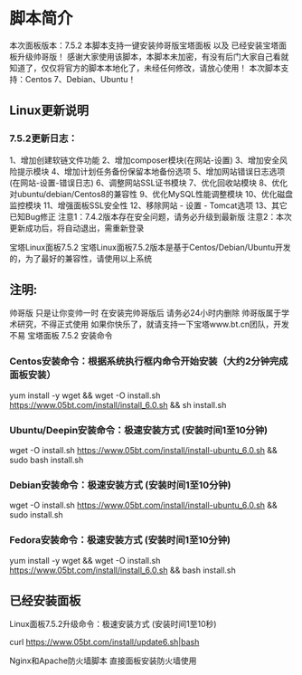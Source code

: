 # 脚本简介
本次面板版本：7.5.2
本脚本支持一键安装帅哥版宝塔面板 以及 已经安装宝塔面板升级帅哥版！
感谢大家使用该脚本，本脚本未加密，有没有后门大家自己看就知道了，仅仅将官方的脚本本地化了，未经任何修改，请放心使用！
本次脚本支持：Centos 7、Debian、Ubuntu！

## Linux更新说明
### 7.5.2更新日志：
1、增加创建软链文件功能
2、增加composer模块(在网站-设置)
3、增加安全风险提示模块
4、增加计划任务备份保留本地备份选项
5、增加网站错误日志选项(在网站-设置-错误日志)
6、调整网站SSL证书模块
7、优化回收站模块
8、优化对ubuntu/debian/Centos8的兼容性
9、优化MySQL性能调整模块
10、优化磁盘监控模块
11、增强面板SSL安全性
12、移除网站 - 设置 - Tomcat选项
13、其它已知Bug修正
注意1：7.4.2版本存在安全问题，请务必升级到最新版
注意2：本次更新成功后，将自动退出，需重新登录


宝塔Linux面板7.5.2
宝塔Linux面板7.5.2版本是基于Centos/Debian/Ubuntu开发的，为了最好的兼容性，请使用以上系统

## 注明:
帅哥版 只是让你变帅一时
在安装完帅哥版后 请务必24小时内删除
帅哥版属于学术研究，不得正式使用
如果你快乐了，就请支持一下宝塔www.bt.cn团队，开发不易
宝塔面板 7.5.2 安装命令
### Centos安装命令：根据系统执行框内命令开始安装（大约2分钟完成面板安装）

yum install -y wget && wget -O install.sh https://www.05bt.com/install/install_6.0.sh && sh install.sh

### Ubuntu/Deepin安装命令：极速安装方式 (安装时间1至10分钟)

wget -O install.sh https://www.05bt.com/install/install-ubuntu_6.0.sh && sudo bash install.sh

### Debian安装命令：极速安装方式 (安装时间1至10分钟)

wget -O install.sh https://www.05bt.com/install/install-ubuntu_6.0.sh && sudo install.sh

### Fedora安装命令：极速安装方式 (安装时间1至10分钟)

yum install -y wget && wget -O install.sh https://www.05bt.com/install/install_6.0.sh && bash install.sh

## 已经安装面板
Linux面板7.5.2升级命令：极速安装方式 (安装时间1至10秒)

curl https://www.05bt.com/install/update6.sh|bash

Nginx和Apache防火墙脚本
直接面板安装防火墙使用
